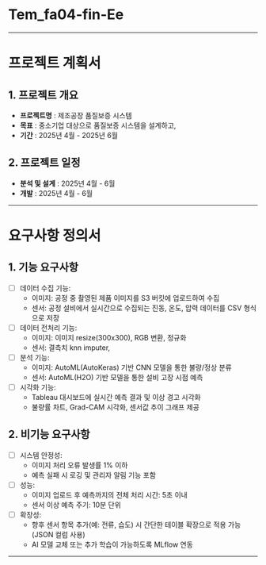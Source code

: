 # Tem_fa04-fin-Ee 
---------------------------------------

# 프로젝트 계획서

## 1. 프로젝트 개요
- **프로젝트명** : 제조공장 품질보증 시스템
- **목표** : 중소기업 대상으로 품질보증 시스템을 설계하고, 
- **기간** : 2025년 4월 - 2025년 6월

## 2. 프로젝트 일정
- **분석 및 설계** : 2025년 4월 - 6월
- **개발** : 2025년 4월 - 6월
   
---------------------------------------

# 요구사항 정의서

## 1. 기능 요구사항
- [ ] 데이터 수집 기능:
  - 이미지: 공정 중 촬영된 제품 이미지를 S3 버킷에 업로드하여 수집
  - 센서: 공정 설비에서 실시간으로 수집되는 진동, 온도, 압력 데이터를 CSV 형식으로 저장
- [ ] 데이터 전처리 기능:
  - 이미지: 이미지 resize(300x300), RGB 변환, 정규화
  - 센서: 결측치 knn imputer, 
- [ ] 분석 기능:
  - 이미지: AutoML(AutoKeras) 기반 CNN 모델을 통한 불량/정상 분류
  - 센서: AutoML(H2O) 기반 모델을 통한 설비 고장 시점 예측
- [ ] 시각화 기능:
  - Tableau 대시보드에 실시간 예측 결과 및 이상 경고 시각화
  - 불량률 차트, Grad-CAM 시각화, 센서값 추이 그래프 제공

## 2. 비기능 요구사항
- [ ] 시스템 안정성:
  - 이미지 처리 오류 발생률 1% 이하
  - 예측 실패 시 로깅 및 관리자 알림 기능 포함
- [ ] 성능:
  - 이미지 업로드 후 예측까지의 전체 처리 시간: 5초 이내
  - 센서 이상 예측 주기: 10분 단위
- [ ] 확장성:
  - 향후 센서 항목 추가(예: 전류, 습도) 시 간단한 테이블 확장으로 적용 가능(JSON 컬럼 사용)
  - AI 모델 교체 또는 추가 학습이 가능하도록 MLflow 연동
 
----------------------------------------

